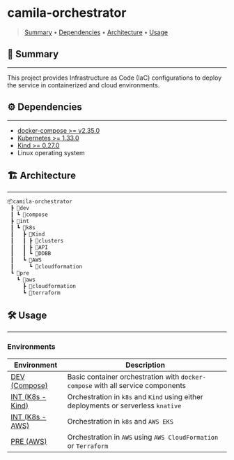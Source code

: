 # camila-orchestrator

> [Summary](#-summary)
  • [Dependencies](#-dependencies)
  • [Architecture](#-architecture)
  • [Usage](#-usage)

## 📜 Summary

---

This project provides Infrastructure as Code (IaC) configurations to deploy the service in containerized and cloud environments.

## ⚙️ Dependencies

---

* [docker-compose >= v2.35.0](https://docs.docker.com/compose/install/standalone/)
* [Kubernetes >= 1.33.0](https://kubernetes.io/releases/)
* [Kind >= 0.27.0](https://kind.sigs.k8s.io/docs/user/quick-start/#installation)
* Linux operating system

## 🏗️ Architecture

---

```txt
📦camila-orchestrator
 ┣ 📂dev
 ┃ ┗ 📂compose
 ┣ 📂int
 ┃ ┗ 📂k8s
 ┃   ┣ 📂Kind
 ┃   ┃ ┣ 📂clusters
 ┃   ┃ ┣ 📂API
 ┃   ┃ ┗ 📂DDBB
 ┃   ┗ 📂AWS
 ┃     ┗ 📂cloudformation
 ┗ 📂pre
   ┗ 📂aws
     ┣ 📂cloudformation
     ┗ 📂terraform
```

## 🛠️ Usage

---

### Environments

| Environment                         | Description                                                                        |
|-------------------------------------|------------------------------------------------------------------------------------|
| [DEV (Compose)](./dev/compose/)     | Basic container orchestration with `docker-compose` with all service components    |
| [INT (K8s - Kind)](./int/k8s/kind/) | Orchestration in `k8s` and `Kind` using either deployments or serverless `knative` |
| [INT (K8s - AWS)](./int/k8s/aws/)   | Orchestration in `k8s` and `AWS EKS`                                               |
| [PRE (AWS)](./pre/aws/)             | Orchestration in `AWS` using `AWS CloudFormation` or `Terraform`                   |
